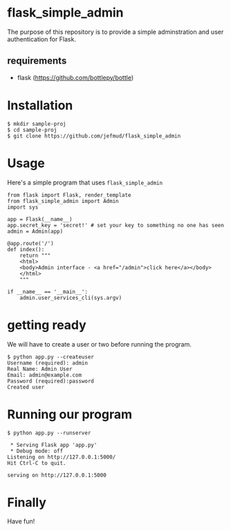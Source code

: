 # flask_simple_admin

The purpose of this repository is to provide a simple adminstration and user authentication for Flask.

## requirements

* flask (https://github.com/bottlepy/bottle)

# Installation

```
$ mkdir sample-proj
$ cd sample-proj
$ git clone https://github.com/jefmud/flask_simple_admin
```

# Usage

Here's a simple program that uses `flask_simple_admin`

```
from flask import Flask, render_template
from flask_simple_admin import Admin
import sys

app = Flask(__name__)
app.secret_key = 'secret!' # set your key to something no one has seen
admin = Admin(app)

@app.route('/')
def index():
    return """
    <html>
    <body>Admin interface - <a href="/admin">click here</a></body>
    </html>
    """

if __name__ == '__main__':
    admin.user_services_cli(sys.argv)
```

# getting ready

We will have to create a user or two before running the program.

```
$ python app.py --createuser
Username (required): admin
Real Name: Admin User
Email: admin@example.com
Password (required):password
Created user
```

# Running our program

```
$ python app.py --runserver

 * Serving Flask app 'app.py'
 * Debug mode: off
Listening on http://127.0.0.1:5000/
Hit Ctrl-C to quit.

serving on http://127.0.0.1:5000
```

# Finally
Have fun!

